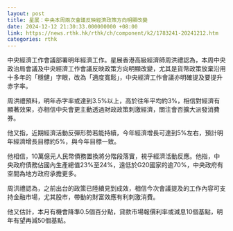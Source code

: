 ```yaml
---
layout: post
title: 星展：中央本周兩次會議反映經濟政策方向明顯改變
date: 2024-12-12 21:30:33.000000000 +08:00
link: https://news.rthk.hk/rthk/ch/component/k2/1783241-20241212.htm
categories: rthk
---
```


中央經濟工作會議部署明年經濟工作。星展香港高級經濟師周洪禮認為，本周中央政治局會議及中央經濟工作會議反映政策方向明顯改變，尤其是貨幣政策放棄沿用十多年的「穩健」字眼，改為「適度寬鬆」，中央經濟工作會議亦明確提及要提升赤字率。

周洪禮預料，明年赤字率或達到3.5%以上，高於往年平均約3%，相信對經濟有顯著效果，亦相信中央會更主動透過財政政策刺激經濟，關注會否擴大派發消費券。

他又指，近期經濟活動反彈形勢若能持續，今年經濟增長可達到5%左右，預計明年經濟增長目標約5%，與今年目標一致。

他相信，10萬億元人民幣債務置換將分階段落實，視乎經濟活動反應。他指，中央政府債務佔國內生產總值23%至24%，遠低於G20國家的逾70%，中央政府有空間為地方政府承擔更多。

周洪禮認為，之前出台的政策已陸續見到成效，相信今次會議提及的工作內容可支持金融市場，尤其股市，帶動的財富效應有利刺激消費。

他又估計，本月有機會降準0.5個百分點，貸款市場報價利率或減息10個基點，明年有望再減50個基點。
